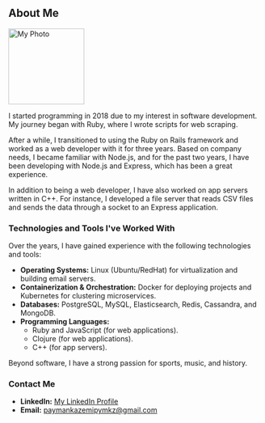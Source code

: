 ## About Me

<img src="https://avatars.githubusercontent.com/paymaan73" alt="My Photo" width="150" height="150" style="border-radius: 90;">


I started programming in 2018 due to my interest in software development. My journey began with Ruby, where I wrote scripts for web scraping. 

After a while, I transitioned to using the Ruby on Rails framework and worked as a web developer with it for three years. Based on company needs, I became familiar with Node.js, and for the past two years, I have been developing with Node.js and Express, which has been a great experience.

In addition to being a web developer, I have also worked on app servers written in C++. For instance, I developed a file server that reads CSV files and sends the data through a socket to an Express application.

### Technologies and Tools I've Worked With

Over the years, I have gained experience with the following technologies and tools:

- **Operating Systems:** Linux (Ubuntu/RedHat) for virtualization and building email servers.
- **Containerization & Orchestration:** Docker for deploying projects and Kubernetes for clustering microservices.
- **Databases:** PostgreSQL, MySQL, Elasticsearch, Redis, Cassandra, and MongoDB.
- **Programming Languages:**  
  - Ruby and JavaScript (for web applications).  
  - Clojure (for web applications).  
  - C++ (for app servers).  

Beyond software, I have a strong passion for sports, music, and history.

### Contact Me

- **LinkedIn:** [My LinkedIn Profile](https://www.linkedin.com/in/paymaan-kazemi-610458204/)  
- **Email:** [paymankazemipymkz@gmail.com](paymankazemipymkz@gmail.com)
